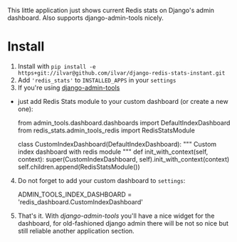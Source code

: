 This little application just shows current Redis stats on Django's admin
dashboard. Also supports django-admin-tools nicely.

Install
=======

1. Install with
`pip install -e https+git://ilvar@github.com/ilvar/django-redis-stats-instant.git`
2. Add `'redis_stats'` to `INSTALLED_APPS` in your `settings`
3. If you're using
[django-admin-tools](https://bitbucket.org/izi/django-admin-tools/wiki/Home)
- just add Redis Stats module to your custom dashboard (or create a new one):

    from admin_tools.dashboard.dashboards import DefaultIndexDashboard
    from redis_stats.admin_tools_redis import RedisStatsModule


    class CustomIndexDashboard(DefaultIndexDashboard):
        """
        Custom index dashboard with redis module
        """
        def init_with_context(self, context):
            super(CustomIndexDashboard, self).init_with_context(context)
            self.children.append(RedisStatsModule())

4. Do not forget to add your custom dashboard to `settings`:

    ADMIN_TOOLS_INDEX_DASHBOARD = 'redis_dashboard.CustomIndexDashboard'

5. That's it. With *django-admin-tools* you'll have a nice widget for the
dashboard, for old-fashioned django admin there will be not so nice but
still reliable another application section.
